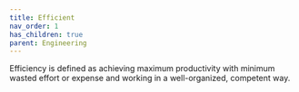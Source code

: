```yaml
---
title: Efficient
nav_order: 1
has_children: true
parent: Engineering
---
```

Efficiency is defined as achieving maximum productivity with minimum wasted effort or expense and working in a well-organized, competent way.
